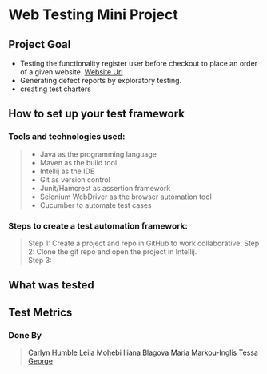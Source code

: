 # Web Testing Mini Project
## Project Goal

- Testing the functionality register user before checkout to place an order of a given website.
  [Website Url](https://automationexercise.com/)
- Generating defect reports by exploratory testing.
- creating test charters


## How to set up your test framework
### Tools and technologies used:

>- Java as the programming language
>- Maven as the build tool
>- Intellij as the IDE
>- Git as version control
>- Junit/Hamcrest as assertion framework
>- Selenium WebDriver as the browser automation tool
>- Cucumber to automate test cases
### Steps to create a test automation framework:
>Step 1: Create a project and repo in GitHub to work collaborative.
>Step 2: Clone the git repo and open the project in Intellij.    
>Step 3: 


## What was tested
## Test Metrics
### Done By
>[Carlyn Humble](https://github.com/CarlynHumble)
>[Leila Mohebi]()
>[Iliana Blagova]()
>[Maria Markou-Inglis](https://github.com/mariamar95)
>[Tessa George](https://github.com/tessthott)